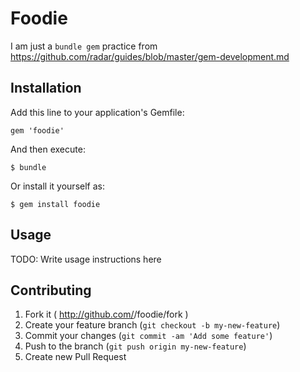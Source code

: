 # Foodie

I am just a `bundle gem` practice from https://github.com/radar/guides/blob/master/gem-development.md

## Installation

Add this line to your application's Gemfile:

    gem 'foodie'

And then execute:

    $ bundle

Or install it yourself as:

    $ gem install foodie

## Usage

TODO: Write usage instructions here

## Contributing

1. Fork it ( http://github.com/<my-github-username>/foodie/fork )
2. Create your feature branch (`git checkout -b my-new-feature`)
3. Commit your changes (`git commit -am 'Add some feature'`)
4. Push to the branch (`git push origin my-new-feature`)
5. Create new Pull Request
